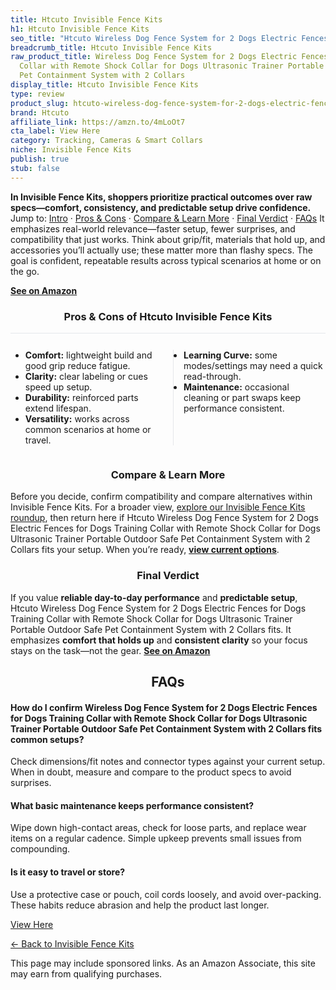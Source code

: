 ```yaml
---
title: Htcuto Invisible Fence Kits
h1: Htcuto Invisible Fence Kits
seo_title: "Htcuto Wireless Dog Fence System for 2 Dogs Electric Fences\u2026"
breadcrumb_title: Htcuto Invisible Fence Kits
raw_product_title: Wireless Dog Fence System for 2 Dogs Electric Fences for Dogs Training
  Collar with Remote Shock Collar for Dogs Ultrasonic Trainer Portable Outdoor Safe
  Pet Containment System with 2 Collars
display_title: Htcuto Invisible Fence Kits
type: review
product_slug: htcuto-wireless-dog-fence-system-for-2-dogs-electric-fences-for-dogs-tr-191e735d
brand: Htcuto
affiliate_link: https://amzn.to/4mLoOt7
cta_label: View Here
category: Tracking, Cameras & Smart Collars
niche: Invisible Fence Kits
publish: true
stub: false
---
```


<div id="intro" class="full-width"><p><strong>In Invisible Fence Kits, shoppers prioritize practical outcomes over raw specs&mdash;comfort, consistency, and predictable setup drive confidence.</strong> Jump to: <a href="#intro">Intro</a> · <a href="#pros-cons">Pros &amp; Cons</a> · <a href="#compare-more">Compare &amp; Learn More</a> · <a href="#verdict">Final Verdict</a> · <a href="#faqs">FAQs</a> It emphasizes real-world relevance&mdash;faster setup, fewer surprises, and compatibility that just works. Think about grip/fit, materials that hold up, and accessories you’ll actually use; these matter more than flashy specs. The goal is confident, repeatable results across typical scenarios at home or on the go.</p><p><a href="https://amzn.to/4mLoOt7" rel="nofollow sponsored noopener" target="_blank"><strong>See on Amazon</strong></a></p></div>
<h3 id="pros-cons" style="text-align:center;">Pros &amp; Cons of Htcuto Invisible Fence Kits</h3>
<div class="pc-grid" style="display:grid;grid-template-columns:1fr 1fr;gap:16px;border-top:1px solid #e5e7eb;padding-top:12px;">
  <ul>
    <li><strong>Comfort:</strong> lightweight build and good grip reduce fatigue.</li>
    <li><strong>Clarity:</strong> clear labeling or cues speed up setup.</li>
    <li><strong>Durability:</strong> reinforced parts extend lifespan.</li>
    <li><strong>Versatility:</strong> works across common scenarios at home or travel.</li>
  </ul>
  <ul style="border-left:1px solid #e5e7eb;padding-left:16px;">
    <li><strong>Learning Curve:</strong> some modes/settings may need a quick read-through.</li>
    <li><strong>Maintenance:</strong> occasional cleaning or part swaps keep performance consistent.</li>
  </ul>
</div>


<h3 id="compare-more" style="text-align:center;">Compare &amp; Learn More</h3>
<p>Before you decide, confirm compatibility and compare alternatives within Invisible Fence Kits. For a broader view, <a href="#">explore our Invisible Fence Kits roundup</a>, then return here if Htcuto Wireless Dog Fence System for 2 Dogs Electric Fences for Dogs Training Collar with Remote Shock Collar for Dogs Ultrasonic Trainer Portable Outdoor Safe Pet Containment System with 2 Collars fits your setup. When you’re ready, <a href="https://amzn.to/4mLoOt7" rel="nofollow sponsored noopener" target="_blank"><strong>view current options</strong></a>.</p>

<h3 id="verdict" style="text-align:center;">Final Verdict</h3>
<p>If you value <strong>reliable day-to-day performance</strong> and <strong>predictable setup</strong>, Htcuto Wireless Dog Fence System for 2 Dogs Electric Fences for Dogs Training Collar with Remote Shock Collar for Dogs Ultrasonic Trainer Portable Outdoor Safe Pet Containment System with 2 Collars fits. It emphasizes <strong>comfort that holds up</strong> and <strong>consistent clarity</strong> so your focus stays on the task&mdash;not the gear. <a href="https://amzn.to/4mLoOt7" rel="nofollow sponsored noopener" target="_blank"><strong>See on Amazon</strong></a></p>

<h2 id="faqs" style="text-align:center;">FAQs</h2>
<h4><strong>How do I confirm Wireless Dog Fence System for 2 Dogs Electric Fences for Dogs Training Collar with Remote Shock Collar for Dogs Ultrasonic Trainer Portable Outdoor Safe Pet Containment System with 2 Collars fits common setups?</strong></h4>
<p>Check dimensions/fit notes and connector types against your current setup. When in doubt, measure and compare to the product specs to avoid surprises.</p>
<h4><strong>What basic maintenance keeps performance consistent?</strong></h4>
<p>Wipe down high-contact areas, check for loose parts, and replace wear items on a regular cadence. Simple upkeep prevents small issues from compounding.</p>
<h4><strong>Is it easy to travel or store?</strong></h4>
<p>Use a protective case or pouch, coil cords loosely, and avoid over-packing. These habits reduce abrasion and help the product last longer.</p>

<p><a class="btn" href="https://amzn.to/4mLoOt7" target="_blank" rel="nofollow sponsored noopener">View Here</a></p>
<p><a href="/roundups/tracking-cameras-smart-collars/invisible-fence-kits/">← Back to Invisible Fence Kits</a></p>
<aside class="disclosure">This page may include sponsored links. As an Amazon Associate, this site may earn from qualifying purchases.</aside>
